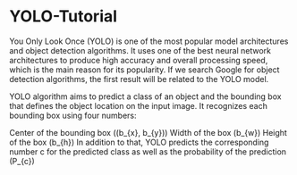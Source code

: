 # YOLO-Tutorial

You Only Look Once (YOLO) is one of the most popular model architectures and object detection algorithms. It uses one of the best neural network architectures to produce high accuracy and overall processing speed, which is the main reason for its popularity. If we search Google for object detection algorithms, the first result will be related to the YOLO model.

YOLO algorithm aims to predict a class of an object and the bounding box that defines the object location on the input image. It recognizes each bounding box using four numbers:

Center of the bounding box ((b_{x}, b_{y}))
Width of the box (b_{w})
Height of the box (b_{h})
In addition to that, YOLO predicts the corresponding number c for the predicted class as well as the probability of the prediction (P_{c})
